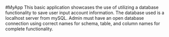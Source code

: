 #MyApp
This basic application showcases the use of utilizing a database functionality to save user input account information.
The database used is a localhost server from mySQL.
Admin must have an open database connection using correct names for schema, table, and column names for complete functionality.
